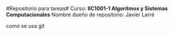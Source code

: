 #Repositorio para tareas# 
Curso: **IIC1001-1  Algoritmos y Sistemas Computacionales**
Nombre dueño de repositorio: Javier Larré

como se usa git